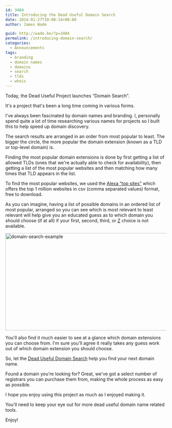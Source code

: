 ```yaml
---
id: 3404
title: Introducing the Dead Useful Domain Search
date: 2014-01-27T10:00:14+00:00
author: James Wade

guid: http://wade.be/?p=3404
permalink: /introducing-domain-search/
categories:
  - Announcements
tags:
  - branding
  - domain names
  - domains
  - search
  - tlds
  - whois
---
```

<p class="lead">
  Today, the Dead Useful Project launches &#8220;Domain Search&#8221;.
</p>

It's a project that's been a long time coming in various forms.

I've always been fascinated by domain names and branding. I, personally spend quite a lot of time researching various names for projects so I built this to help speed up domain discovery.

The search results are arranged in an order from most popular to least. The bigger the circle, the more popular the domain extension (known as a TLD or top-level domain) is.

<!--more-->Finding the most popular domain extensions is done by first getting a list of allowed TLDs (ones that we're actually able to check for availability), then getting a list of the most popular websites and then matching how many times that TLD appears in the list.

To find the most popular websites, we used the [Alexa &#8220;top sites&#8221;](http://www.alexa.com/topsites) which offers the top 1 million websites in csv (comma separated values) format, free to download.

As you can imagine, having a list of possible domains in an ordered list of most popular, arranged so you can see which is most relevant to least relevant will help give you an educated guess as to which domain you should choose (if at all) if your first, second, third, or [Z](http://en.wikipedia.org/wiki/Integer) choice is not available.

[<img class="alignnone size-large wp-image-3408" alt="domain-search-example" src="http://wade.be/upload/domain-search-example-1024x487.png" width="640" height="304" srcset="http://wade.be/upload/domain-search-example-300x142.png 300w, http://wade.be/upload/domain-search-example-1024x487.png 1024w, http://wade.be/upload/domain-search-example.png 1349w" sizes="(max-width: 640px) 100vw, 640px" />](http://wade.be/upload/domain-search-example.png) 

You'll also find it much easier to see at a glance which domain extensions you can choose from. I'm sure you'll agree it really takes any guess work out of which domain extension you should choose.

So, let the [Dead Useful Domain Search](http://deaduseful.com/domainsearch/) help you find your next domain name.

Found a domain you're looking for? Great, we've got a select number of registrars you can purchase them from, making the whole process as easy as possible.

I hope you enjoy using this project as much as I enjoyed making it.

You'll need to keep your eye out for more dead useful domain name related tools.

Enjoy!